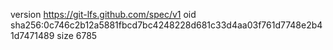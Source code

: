 version https://git-lfs.github.com/spec/v1
oid sha256:0c746c2b12a5881fbcd7bc4248228d681c33d4aa03f761d7748e2b41d7471489
size 6785
